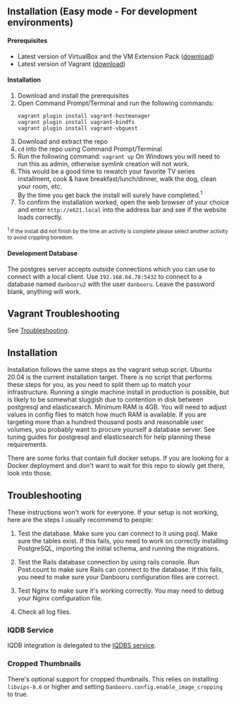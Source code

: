 ## Installation (Easy mode - For development environments)
#### Prerequisites
 * Latest version of VirtualBox and the VM Extension Pack ([download](https://www.virtualbox.org/wiki/Downloads))
 * Latest version of Vagrant ([download](https://www.vagrantup.com))

#### Installation
1. Download and install the prerequisites
2. Open Command Prompt/Terminal and run the following commands:
   ```
   vagrant plugin install vagrant-hostmanager
   vagrant plugin install vagrant-bindfs
   vagrant plugin install vagrant-vbguest
   ```
3. Download and extract the repo
4. `cd` into the repo using Command Prompt/Terminal
5. Run the following command:
     `vagrant up`
     On Windows you will need to run this as admin, otherwise symlink creation will not work.
6. This would be a good time to rewatch your favorite TV series installment, cook & have breakfast/lunch/dinner, walk the dog, clean your room, etc.<br>
By the time you get back the install will surely have completed.<sup>1</sup>
7. To confirm the installation worked, open the web browser of your choice and enter `http://e621.local` into the address bar and see if the website loads correctly.

<sub><sup>1</sup> If the install did not finish by the time an activity is complete please select another activity to avoid crippling boredom.</sub>

#### Development Database

The postgres server accepts outside connections which you can use to connect with a local client. Use `192.168.64.78:5432` to connect to a database named `danbooru2` with the user `danbooru`. Leave the password blank, anything will work.

## Vagrant Troubleshooting

See [Troubleshooting](Troubleshooting.md).

## Installation

Installation follows the same steps as the vagrant setup script. Ubuntu 20.04 is the current installation target.
There is no script that performs these steps for you, as you need to split them up to match your infrastructure.
Running a single machine install in production is possible, but is likely to be somewhat sluggish due to contention in disk between postgresql and elasticsearch.
Minimum RAM is 4GB. You will need to adjust values in config files to match how much RAM is available.
If you are targeting more than a hundred thousand posts and reasonable user volumes, you probably want to procure yourself a database server. See tuning guides for postgresql and elasticsearch for help planning these requirements.


There are some forks that contain full docker setups. If you are looking for a Docker deployment and don't want to wait for this repo to slowly get there, look into those.

## Troubleshooting

These instructions won't work for everyone. If your setup is not
working, here are the steps I usually recommend to people:

1) Test the database. Make sure you can connect to it using psql. Make
sure the tables exist. If this fails, you need to work on correctly
installing PostgreSQL, importing the initial schema, and running the
migrations.

2) Test the Rails database connection by using rails console. Run
Post.count to make sure Rails can connect to the database. If this
fails, you need to make sure your Danbooru configuration files are
correct.

3) Test Nginx to make sure it's working correctly.  You may need to
debug your Nginx configuration file.

4) Check all log files.

### IQDB Service

IQDB integration is delegated to the [IQDBS service](https://github.com/zwagoth/iqdbs).

### Cropped Thumbnails

There's optional support for cropped thumbnails. This relies on installing
`libvips-8.6` or higher and setting `Danbooru.config.enable_image_cropping`
to true.
